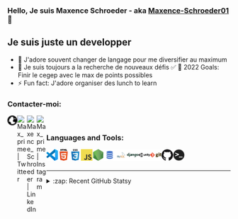 ### Hello, Je suis Maxence Schroeder - aka [Maxence-Schroeder01][website] 👋 

## Je suis juste un developper

- 🌱 J'adore souvent changer de langage pour me diversifier au maximum 
- 👯 Je suis toujours a la recherche de nouveaux défis
✅ 🥅 2022 Goals: Finir le cegep avec le max de points possibles
- ⚡ Fun fact: J'adore organiser des lunch to learn

### Contacter-moi:

[<img align="left" alt="Maxence-schroeder01" width="22px" src="https://raw.githubusercontent.com/iconic/open-iconic/master/svg/globe.svg" />][website]
[<img align="left" alt="Max_prime | Twitter" width="22px" src="https://cdn.jsdelivr.net/npm/simple-icons@v3/icons/twitter.svg" />][twitter]
[<img align="left" alt="Maxence_Schroeder | LinkedIn" width="22px" src="https://cdn.jsdelivr.net/npm/simple-icons@v3/icons/linkedin.svg" />][linkedin]
[<img align="left" alt="Max_prime | Instagram" width="22px" src="https://cdn.jsdelivr.net/npm/simple-icons@v3/icons/instagram.svg" />][instagram]

<br />

### Languages and Tools:

[<img align="left" alt="Visual Studio Code" width="26px" src="https://raw.githubusercontent.com/github/explore/80688e429a7d4ef2fca1e82350fe8e3517d3494d/topics/visual-studio-code/visual-studio-code.png" />][webdevplaylist]
[<img align="left" alt="HTML5" width="26px" src="https://raw.githubusercontent.com/github/explore/80688e429a7d4ef2fca1e82350fe8e3517d3494d/topics/html/html.png" />][webdevplaylist]
[<img align="left" alt="CSS3" width="26px" src="https://raw.githubusercontent.com/github/explore/80688e429a7d4ef2fca1e82350fe8e3517d3494d/topics/css/css.png" />][cssplaylist]
[<img align="left" alt="JavaScript" width="26px" src="https://raw.githubusercontent.com/github/explore/80688e429a7d4ef2fca1e82350fe8e3517d3494d/topics/javascript/javascript.png" />][jsplaylist]
[<img align="left" alt="Node.js" width="26px" src="https://raw.githubusercontent.com/github/explore/80688e429a7d4ef2fca1e82350fe8e3517d3494d/topics/nodejs/nodejs.png" />][webdevplaylist]
[<img align="left" alt="SQL" width="26px" src="https://raw.githubusercontent.com/github/explore/80688e429a7d4ef2fca1e82350fe8e3517d3494d/topics/sql/sql.png" />][webdevplaylist]
[<img align="left" alt="MySQL" width="26px" src="https://raw.githubusercontent.com/github/explore/80688e429a7d4ef2fca1e82350fe8e3517d3494d/topics/mysql/mysql.png" />][webdevplaylist]
[<img align="left" alt="Python-Django" width="26px" src="https://raw.githubusercontent.com/github/explore/80688e429a7d4ef2fca1e82350fe8e3517d3494d/topics/django/django.png" />][webdevplaylist]
[<img align="left" alt="Unity" width="26px" src="https://raw.githubusercontent.com/github/explore/80688e429a7d4ef2fca1e82350fe8e3517d3494d/topics/unity/unity.png" />][Unity]
[<img align="left" alt="Git" width="26px" src="https://raw.githubusercontent.com/github/explore/80688e429a7d4ef2fca1e82350fe8e3517d3494d/topics/git/git.png" />][webdevplaylist]
[<img align="left" alt="GitHub" width="26px" src="https://raw.githubusercontent.com/github/explore/78df643247d429f6cc873026c0622819ad797942/topics/github/github.png" />][webdevplaylist]
[<img align="left" alt="Terminal" width="26px" src="https://raw.githubusercontent.com/github/explore/80688e429a7d4ef2fca1e82350fe8e3517d3494d/topics/terminal/terminal.png" />][webdevplaylist]

<br />
<br />

---

<details>
  <summary>:zap: Recent GitHub Statsy</summary>
  
<!--START_SECTION:activity-->
[![willianrod's wakatime stats](https://github-readme-stats.vercel.app/api/wakatime?Maxence-schroeder01=willianrod)](https://github.com/anuraghazra/github-readme-stats)
<!--END_SECTION:activity-->

</details>

[website]: https://maxence-schroeder.com
[twitter]: https://twitter.com/MaxPrime__
[instagram]: https://www.instagram.com/prime.max/
[linkedin]: https://www.linkedin.com/in/maxence-schroeder-64056a197/
[webdevplaylist]: https://www.youtube.com/playlist?list=PLkwxH9e_vrAJ0WbEsFA9W3I1W-g_BTsbt
[jsplaylist]: https://www.youtube.com/playlist?list=PLkwxH9e_vrALRJKu7wfXby3MKeflhTu6B
[cssplaylist]: https://www.youtube.com/playlist?list=PLkwxH9e_vrALSdvZuEh6gqQdmDoDIoqz4
[reactplaylist]: https://www.youtube.com/playlist?list=PLkwxH9e_vrAK4TdffpxKY3QGyHCpxFcQ0
[Unity]: https://unity.com/
[python]: https://www.djangoproject.com/

